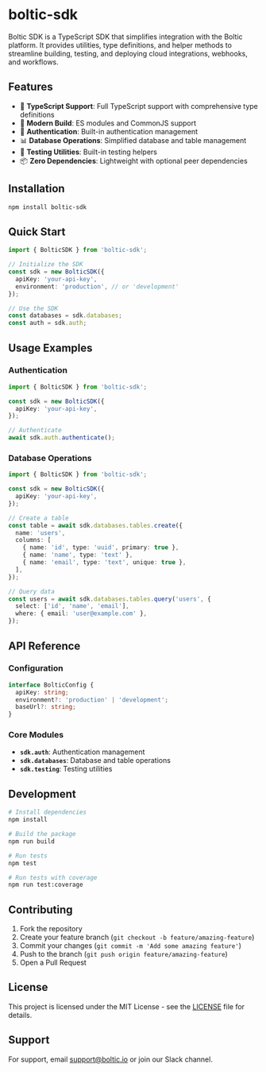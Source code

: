 # boltic-sdk

Boltic SDK is a TypeScript SDK that simplifies integration with the Boltic platform. It provides utilities, type definitions, and helper methods to streamline building, testing, and deploying cloud integrations, webhooks, and workflows.

## Features

- 🔧 **TypeScript Support**: Full TypeScript support with comprehensive type definitions
- 🚀 **Modern Build**: ES modules and CommonJS support
- 🔐 **Authentication**: Built-in authentication management
- 📊 **Database Operations**: Simplified database and table management
- 🧪 **Testing Utilities**: Built-in testing helpers
- 📦 **Zero Dependencies**: Lightweight with optional peer dependencies

## Installation

```bash
npm install boltic-sdk
```

## Quick Start

```typescript
import { BolticSDK } from 'boltic-sdk';

// Initialize the SDK
const sdk = new BolticSDK({
  apiKey: 'your-api-key',
  environment: 'production', // or 'development'
});

// Use the SDK
const databases = sdk.databases;
const auth = sdk.auth;
```

## Usage Examples

### Authentication

```typescript
import { BolticSDK } from 'boltic-sdk';

const sdk = new BolticSDK({
  apiKey: 'your-api-key',
});

// Authenticate
await sdk.auth.authenticate();
```

### Database Operations

```typescript
import { BolticSDK } from 'boltic-sdk';

const sdk = new BolticSDK({
  apiKey: 'your-api-key',
});

// Create a table
const table = await sdk.databases.tables.create({
  name: 'users',
  columns: [
    { name: 'id', type: 'uuid', primary: true },
    { name: 'name', type: 'text' },
    { name: 'email', type: 'text', unique: true },
  ],
});

// Query data
const users = await sdk.databases.tables.query('users', {
  select: ['id', 'name', 'email'],
  where: { email: 'user@example.com' },
});
```

## API Reference

### Configuration

```typescript
interface BolticConfig {
  apiKey: string;
  environment?: 'production' | 'development';
  baseUrl?: string;
}
```

### Core Modules

- **`sdk.auth`**: Authentication management
- **`sdk.databases`**: Database and table operations
- **`sdk.testing`**: Testing utilities

## Development

```bash
# Install dependencies
npm install

# Build the package
npm run build

# Run tests
npm test

# Run tests with coverage
npm run test:coverage
```

## Contributing

1. Fork the repository
2. Create your feature branch (`git checkout -b feature/amazing-feature`)
3. Commit your changes (`git commit -m 'Add some amazing feature'`)
4. Push to the branch (`git push origin feature/amazing-feature`)
5. Open a Pull Request

## License

This project is licensed under the MIT License - see the [LICENSE](LICENSE) file for details.

## Support

For support, email support@boltic.io or join our Slack channel.
